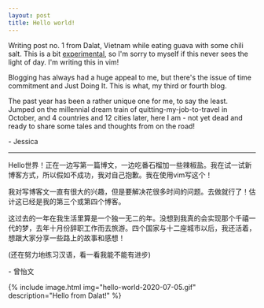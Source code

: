 ```yaml
---
layout: post
title: Hello world!
---
```


Writing post no. 1 from Dalat, Vietnam while eating guava with some chili salt. This is a bit [experimental](https://jekyllrb.com), so I'm sorry to myself if this never sees the light of day. I'm writing this in vim!

Blogging has always had a huge appeal to me, but there's the issue of time commitment and Just Doing It. This is what, my third or fourth blog.

The past year has been a rather unique one for me, to say the least. Jumped on the millennial dream train of quitting-my-job-to-travel in October, and 4 countries and 12 cities later, here I am - not yet dead and ready to share some tales and thoughts from on the road!

\- Jessica

---

Hello世界！正在一边写第一篇博文，一边吃番石榴加一些辣椒盐。我在试一试新博客方式，所以假如不成功，我对自己抱歉。我在使用vim写这个！

我对写博客文一直有很大的兴趣，但是要解决花很多时间的问题。去做就行了！估计这已经是我的第三个或第四个博客。

这过去的一年在我生活里算是一个独一无二的年。没想到我真的会实现那个千禧一代的梦，去年十月份辞职工作而去旅游。四个国家与十二座城市以后，我还活着，想跟大家分享一些路上的故事和感想！

(还在努力地练习汉语，看一看我能不能有进步)

\- 曾怡文

{% include image.html img="hello-world-2020-07-05.gif" description="Hello from Dalat!" %}
